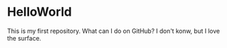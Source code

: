# HelloWorld
This is my first repository.
What can I do on GitHub?
I don't konw, but I love the surface.

